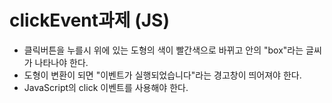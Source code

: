 # clickEvent과제 (JS)
- 클릭버튼을 누를시 위에 있는 도형의 색이 빨간색으로 바뀌고 안의 "box"라는 글씨가 나타나야 한다.
- 도형이 변환이 되면 "이벤트가 실행되었습니다"라는 경고창이 띄어져야 한다.
- JavaScript의 click 이벤트를 사용해야 한다.


